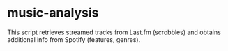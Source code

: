 # music-analysis
This script retrieves streamed tracks from Last.fm (scrobbles) and obtains additional info from Spotify (features, genres).
